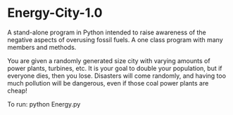 # Energy-City-1.0
A stand-alone program in Python intended to raise awareness of the negative aspects of overusing fossil fuels. A one class program with many members and methods. 

You are given a randomly generated size city with varying amounts of power plants, turbines, etc. It is your goal to double your population, but if everyone dies, then you lose. Disasters will come randomly, and having too much pollution will be dangerous, even if those coal power plants are cheap! 

To run: 
python Energy.py
